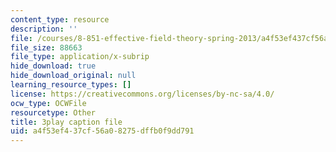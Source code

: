 ```yaml
---
content_type: resource
description: ''
file: /courses/8-851-effective-field-theory-spring-2013/a4f53ef437cf56a08275dffb0f9dd791_f4BQ_VHXgd8.vtt
file_size: 88663
file_type: application/x-subrip
hide_download: true
hide_download_original: null
learning_resource_types: []
license: https://creativecommons.org/licenses/by-nc-sa/4.0/
ocw_type: OCWFile
resourcetype: Other
title: 3play caption file
uid: a4f53ef4-37cf-56a0-8275-dffb0f9dd791
---
```

